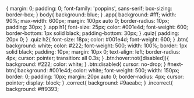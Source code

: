 {
    margin: 0;
    padding: 0;
    font-family: 'poppins', sans-serif;
    box-sizing: border-box;
}
body{
    background: blue;
}
.app{
    background: #fff;
    width: 90%;
    max-width: 600px;
    margin: 100px auto 0;
    border-radius: 10px;
    padding: 30px;
}
.app h1{
    font-size: 25px;
    color: #001e4d;
    font-weight: 600;
    border-bottom: 1px solid black;
    padding-bottom: 30px;
}
.quiz{
    padding: 20px 0;
}
.quiz h2{
font-size: 18px;
color: #001e4d;
font-weight: 600;
}
.btn{
    background: white;
    color: #222;
    font-weight: 500;
    width: 100%;
    border: 1px solid black;
    padding: 10px;
    margin: 10px 0;
    text-align: left;
    border-radius: 4px;
    cursor: pointer;
    transition: all 0.3s;
}
.btn:hover:not([disabled]){
    background: #222;
    color: white;
}
.btn:disabled{
    cursor: no-drop;
}
#next-btn{
    background: #001e4d;
    color: white;
    font-weight: 500;
    width: 150px;
    border: 0;
    padding: 10px;
    margin: 20px auto 0;
    border-radius: 4px;
    cursor: pointer;
    display: block;
}
.correct{
    background: #9aeabc;
}
.incorrect{
    background: #ff9393;

